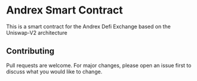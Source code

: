 # Andrex Smart Contract

This is a smart contract for the Andrex Defi Exchange based on the Uniswap-V2 architecture

## Contributing

Pull requests are welcome. For major changes, please open an issue first
to discuss what you would like to change.
